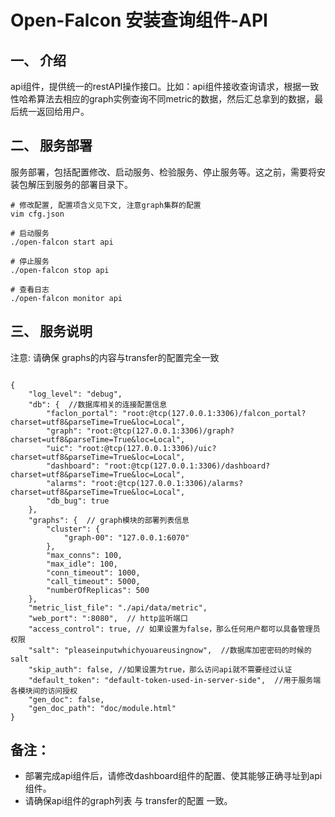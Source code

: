# Open-Falcon 安装查询组件-API

## 一、	介绍
api组件，提供统一的restAPI操作接口。比如：api组件接收查询请求，根据一致性哈希算法去相应的graph实例查询不同metric的数据，然后汇总拿到的数据，最后统一返回给用户。

## 二、	服务部署
服务部署，包括配置修改、启动服务、检验服务、停止服务等。这之前，需要将安装包解压到服务的部署目录下。

```shell
# 修改配置, 配置项含义见下文, 注意graph集群的配置
vim cfg.json

# 启动服务
./open-falcon start api

# 停止服务
./open-falcon stop api

# 查看日志
./open-falcon monitor api
```

## 三、	服务说明

注意: 请确保 graphs的内容与transfer的配置完全一致

```shell

{
    "log_level": "debug",
    "db": {  //数据库相关的连接配置信息
        "faclon_portal": "root:@tcp(127.0.0.1:3306)/falcon_portal?charset=utf8&parseTime=True&loc=Local",
        "graph": "root:@tcp(127.0.0.1:3306)/graph?charset=utf8&parseTime=True&loc=Local",
        "uic": "root:@tcp(127.0.0.1:3306)/uic?charset=utf8&parseTime=True&loc=Local",
        "dashboard": "root:@tcp(127.0.0.1:3306)/dashboard?charset=utf8&parseTime=True&loc=Local",
        "alarms": "root:@tcp(127.0.0.1:3306)/alarms?charset=utf8&parseTime=True&loc=Local",
        "db_bug": true
    },
    "graphs": {  // graph模块的部署列表信息
        "cluster": {
            "graph-00": "127.0.0.1:6070"
        },
        "max_conns": 100,
        "max_idle": 100,
        "conn_timeout": 1000,
        "call_timeout": 5000,
        "numberOfReplicas": 500
    },
    "metric_list_file": "./api/data/metric",
    "web_port": ":8080",  // http监听端口
    "access_control": true, // 如果设置为false，那么任何用户都可以具备管理员权限
    "salt": "pleaseinputwhichyouareusingnow",  //数据库加密密码的时候的salt
    "skip_auth": false, //如果设置为true，那么访问api就不需要经过认证
    "default_token": "default-token-used-in-server-side",  //用于服务端各模块间的访问授权
    "gen_doc": false,
    "gen_doc_path": "doc/module.html"
}

```

## 备注：
* 部署完成api组件后，请修改dashboard组件的配置、使其能够正确寻址到api组件。
* 请确保api组件的graph列表 与 transfer的配置 一致。





